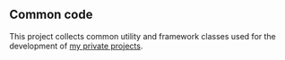## Common code
This project collects common utility and framework classes used for the development of [my private projects](https://github.com/hdecarne/).
